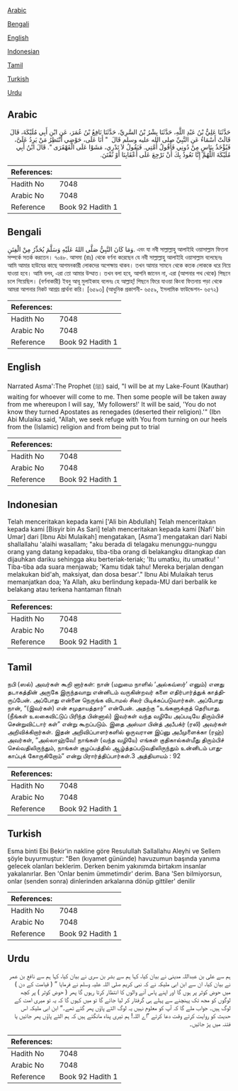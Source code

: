 [Arabic](#arabic)

[Bengali](#bengali)

[English](#english)

[Indonesian](#indonesian)

[Tamil](#tamil)

[Turkish](#turkish)

[Urdu](#urdu)

## Arabic


<div dir="rtl" lang="ar" style={{fontSize:'larger',backgroundColor:'#f8f9fa',padding:20}}>
حَدَّثَنَا عَلِيُّ بْنُ عَبْدِ اللَّهِ، حَدَّثَنَا بِشْرُ بْنُ السَّرِيِّ، حَدَّثَنَا نَافِعُ بْنُ عُمَرَ، عَنِ ابْنِ أَبِي مُلَيْكَةَ، قَالَ قَالَتْ أَسْمَاءُ عَنِ النَّبِيِّ صلى الله عليه وسلم قَالَ ‏ "‏ أَنَا عَلَى، حَوْضِي أَنْتَظِرُ مَنْ يَرِدُ عَلَىَّ، فَيُؤْخَذُ بِنَاسٍ مِنْ دُونِي فَأَقُولُ أُمَّتِي‏.‏ فَيَقُولُ لاَ تَدْرِي، مَشَوْا عَلَى الْقَهْقَرَى ‏"‏‏.‏ قَالَ ابْنُ أَبِي مُلَيْكَةَ اللَّهُمَّ إِنَّا نَعُوذُ بِكَ أَنْ نَرْجِعَ عَلَى أَعْقَابِنَا أَوْ نُفْتَنَ‏.‏
</div>
<div style={{backgroundColor:'#f8f9fa',padding:20, marginBottom: 10}}><table> <thead> <tr> <th>References:</th> <th></th> </tr> </thead> <tbody><tr><td>Hadith No</td><td>7048</td></tr><tr><td>Arabic No</td><td>7048</td></tr><tr><td>Reference</td><td>Book 92 Hadith 1</td></tr></tbody></table></div>

## Bengali


<div dir="ltr" lang="bn" style={{fontSize:'larger',backgroundColor:'#f8f9fa',padding:20}}>
وَمَا كَانَ النَّبِيُّ صَلَّى اللهُ عَلَيْهِ وَسَلَّمَ يُحَذِّرُ مِنْ الْفِتَنِ. এবং যা নবী সাল্লাল্লাহু আলাইহি ওয়াসাল্লাম ফিতনা সম্পর্কে সতর্ক করতেন। ৭০৪৮. আসমা (রাঃ) থেকে বর্ণনা করেছেন যে নবী সাল্লাল্লাহু আলাইহি ওয়াসাল্লাম বলেছেনঃ আমি আমার হাউযের কাছে আগমনকারী লোকদের অপেক্ষায় থাকব। তখন আমার সামনে থেকে কতক লোককে ধরে নিয়ে যাওয়া হবে। আমি বলব, এরা তো আমার উম্মাত। তখন বলা হবে, আপনি জানেন না, এরা (আপনার পথ থেকে) পিছনে চলে গিয়েছিল। (বর্ণনাকারী) ইবনু আবূ মুলাইকাহ বলেনঃ হে আল্লাহ্! পিছনে ফিরে যাওয়া কিংবা ফিতনায় পড়া থেকে আমরা আপনার নিকট আশ্রয় প্রার্থনা করি। [৬৫৯৩] (আধুনিক প্রকাশনী- ৬৫৫৯, ইসলামিক ফাউন্ডেশন- ৬৫৭২)
</div>
<div style={{backgroundColor:'#f8f9fa',padding:20, marginBottom: 10}}><table> <thead> <tr> <th>References:</th> <th></th> </tr> </thead> <tbody><tr><td>Hadith No</td><td>7048</td></tr><tr><td>Arabic No</td><td>7048</td></tr><tr><td>Reference</td><td>Book 92 Hadith 1</td></tr></tbody></table></div>

## English


<div dir="ltr" lang="en" style={{fontSize:'larger',backgroundColor:'#f8f9fa',padding:20}}>
Narrated Asma':The Prophet (ﷺ) said, "I will be at my Lake-Fount (Kauthar) waiting for whoever will come to me. Then some people will be taken away from me whereupon I will say, 'My followers!' It will be said, 'You do not know they turned Apostates as renegades (deserted their religion).'" (Ibn Abi Mulaika said, "Allah, we seek refuge with You from turning on our heels from the (Islamic) religion and from being put to trial
</div>
<div style={{backgroundColor:'#f8f9fa',padding:20, marginBottom: 10}}><table> <thead> <tr> <th>References:</th> <th></th> </tr> </thead> <tbody><tr><td>Hadith No</td><td>7048</td></tr><tr><td>Arabic No</td><td>7048</td></tr><tr><td>Reference</td><td>Book 92 Hadith 1</td></tr></tbody></table></div>

## Indonesian


<div dir="ltr" lang="id" style={{fontSize:'larger',backgroundColor:'#f8f9fa',padding:20}}>
Telah menceritakan kepada kami ['Ali bin Abdullah] Telah menceritakan kepada kami [Bisyir bin As Sari] telah menceritakan kepada kami [Nafi' bin Umar] dari [Ibnu Abi Mulaikah] mengatakan, [Asma'] mengatakan dari Nabi shallallahu 'alaihi wasallam; "aku berada di telagaku menunggu-nunggu orang yang datang kepadaku, tiba-tiba orang di belakangku ditangkap dan dijauhkan dariku sehingga aku berteriak-teriak; 'Itu umatku, itu umatku! ' Tiba-tiba ada suara menjawab; 'Kamu tidak tahu! Mereka berjalan dengan melakukan bid'ah, maksiyat, dan dosa besar'." Ibnu Abi Mulaikah terus memanjatkan doa; Ya Allah, aku berlindung kepada-MU dari berbalik ke belakang atau terkena hantaman fitnah
</div>
<div style={{backgroundColor:'#f8f9fa',padding:20, marginBottom: 10}}><table> <thead> <tr> <th>References:</th> <th></th> </tr> </thead> <tbody><tr><td>Hadith No</td><td>7048</td></tr><tr><td>Arabic No</td><td>7048</td></tr><tr><td>Reference</td><td>Book 92 Hadith 1</td></tr></tbody></table></div>

## Tamil


<div dir="ltr" lang="ta" style={{fontSize:'larger',backgroundColor:'#f8f9fa',padding:20}}>
நபி (ஸல்) அவர்கள் கூறி னார்கள்: நான் (மறுமை நாளில் ‘அல்கவ்ஸர்’ எனும்) எனது தடாகத்தின் அருகே இருந்தவாறு என்னிடம் வருகின்றவர் களை எதிர்பார்த்துக் காத்திருப்பேன். அப்போது என்னை நெருங்க விடாமல் சிலர் பிடிக்கப்படுவார்கள். அப்போது நான், “(இவர்கள்) என் சமுதாயத்தார்” என்பேன். அதற்கு “உங்களுக்குத் தெரியாது. (நீங்கள் உலகைவிட்டுப் பிரிந்த பின்னால்) இவர்கள் வந்த வழியே அப்படியே திரும்பிச் சென்றுவிட்டார் கள்” என்று கூறப்படும். இதை அஸ்மா பின்த் அபீபக்ர் (ரலி) அவர்கள் அறிவிக்கிறார்கள். இதன் அறிவிப்பாளர்களில் ஒருவரான இப்னு அபீமுளைக்கா (ரஹ்) அவர்கள், “அல்லாஹ்வே! நாங்கள் (வந்த வழியே) எங்கள் குதிகால்கள்மீது திரும்பிச் செல்வதிலிருந்தும், நாங்கள் குழப்பத்தில் ஆழ்த்தப்படுவதிலிருந்தும் உன்னிடம் பாதுகாப்புக் கோருகிறோம்” என்று பிரார்த்திப்பார்கள்.3 அத்தியாயம் : 92
</div>
<div style={{backgroundColor:'#f8f9fa',padding:20, marginBottom: 10}}><table> <thead> <tr> <th>References:</th> <th></th> </tr> </thead> <tbody><tr><td>Hadith No</td><td>7048</td></tr><tr><td>Arabic No</td><td>7048</td></tr><tr><td>Reference</td><td>Book 92 Hadith 1</td></tr></tbody></table></div>

## Turkish


<div dir="ltr" lang="tr" style={{fontSize:'larger',backgroundColor:'#f8f9fa',padding:20}}>
Esma binti Ebi Bekir'in nakline göre Resulullah Sallallahu Aleyhi ve Sellem şöyle buyurmuştur: "Ben (kıyamet gününde) havuzumun başında yanıma gelecek olanları beklerim. Derken benim yakınımda birtakım insanlar yakalanırlar. Ben 'Onlar benim ümmetimdir' derim. Bana 'Sen bilmiyorsun, onlar (senden sonra) dinlerinden arkalarına dönüp gittiler' denilir
</div>
<div style={{backgroundColor:'#f8f9fa',padding:20, marginBottom: 10}}><table> <thead> <tr> <th>References:</th> <th></th> </tr> </thead> <tbody><tr><td>Hadith No</td><td>7048</td></tr><tr><td>Arabic No</td><td>7048</td></tr><tr><td>Reference</td><td>Book 92 Hadith 1</td></tr></tbody></table></div>

## Urdu


<div dir="rtl" lang="ur" style={{fontSize:'larger',backgroundColor:'#f8f9fa',padding:20}}>
ہم سے علی بن عبداللہ مدینی نے بیان کیا، کہا ہم سے بشر بن سری نے بیان کیا، کہا ہم سے نافع بن عمر نے بیان کیا، ان سے ابن ابی ملیکہ نے کہ نبی کریم صلی اللہ علیہ وسلم نے فرمایا ” ( قیامت کے دن ) میں حوض کوثر پر ہوں گا اور اپنے پاس آنے والوں کا انتظار کرتا رہوں گا پھر ( حوض کوثر ) پر کچھ لوگوں کو مجھ تک پہنچنے سے پہلے ہی گرفتار کر لیا جائے گا تو میں کہوں گا کہ یہ تو میری امت کے لوگ ہیں۔ جواب ملے گا کہ آپ کو معلوم نہیں یہ لوگ الٹے پاؤں پھر گئے تھے۔“ ابن ابی ملیکہ اس حدیث کو روایت کرتے وقت دعا کرتے ”اے اللہ! ہم تیری پناہ مانگتے ہیں کہ ہم الٹے پاؤں پھر جائیں یا فتنہ میں پڑ جائیں۔
</div>
<div style={{backgroundColor:'#f8f9fa',padding:20, marginBottom: 10}}><table> <thead> <tr> <th>References:</th> <th></th> </tr> </thead> <tbody><tr><td>Hadith No</td><td>7048</td></tr><tr><td>Arabic No</td><td>7048</td></tr><tr><td>Reference</td><td>Book 92 Hadith 1</td></tr></tbody></table></div>